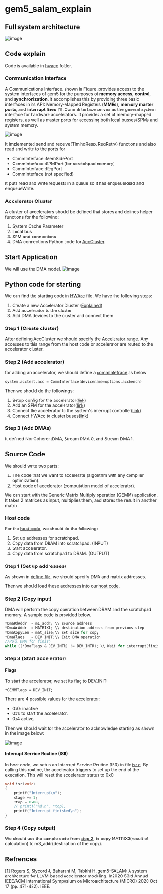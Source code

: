 # gem5_salam_explain

## Full system architecture
![image](https://github.com/zahrayousefijamarani/gem5_salam_explain/assets/45602698/c618b3e5-8139-41fa-8287-b48823473370)

## Code explain

Code is available in [hwacc](https://github.com/TeCSAR-UNCC/gem5-SALAM/blob/main/src/hwacc/) folder. 

### Communication interface

A Communications Interface, shown in Figure, provides access to the system interfaces of gem5 for the purposes of **memory access**, **control**, and **synchronization**. It accomplishes this by providing three basic interfaces in its API: Memory-Mapped Registers (**MMRs**), **memory master ports**, and **interrupt lines** [1]. CommInterface serves as the general system interface for hardware accelerators. It provides a set of memory-mapped registers, as well as master ports for accessing both local busses/SPMs and system memory.

![image](https://github.com/zahrayousefijamarani/gem5_salam_explain/assets/45602698/807500a4-f426-4abb-b856-2f52ea28a442)

It implemented send and receive(TimingResp, ReqRetry) functions and also read and write to the ports for
- CommInterface::MemSidePort
- CommInterface::SPMPort (for scratchpad memory)
- CommInterface::RegPort
- CommInterface (not specified)

It puts read and write requests in a queue so it has enqueueRead and enqueueWrite.

### Accelerator Cluster
A cluster of accelerators should be defined that stores and defines helper functions for the following:
1. System Cache Parameter
2. Local bus
3. SPM and connections
4. DMA connections
Python code for [AccCluster](https://github.com/TeCSAR-UNCC/gem5-SALAM/blob/main/src/hwacc/AccCluster.py).

## Start Application

We will use the DMA model.
![image](https://github.com/zahrayousefijamarani/gem5_salam_explain/assets/45602698/e2279940-91c9-4d27-bd7f-7a3003e3203f)


## Python code for starting
We can find the starting code in [HWAcc](https://github.com/TeCSAR-UNCC/gem5-SALAM/blob/main/configs/SALAM/HWAcc.py) file.
We have the following steps:
1. Create a new Accelerator Cluster ([Explained](https://github.com/zahrayousefijamarani/gem5_salam_explain/edit/main/README.md#accelerator-cluster))
2. Add accelerator to the cluster
3. Add DMA devices to the cluster and connect them

### Step 1 (Create cluster)
After defining AccCluster we should specify the [Accelerator range](https://github.com/TeCSAR-UNCC/gem5-SALAM/blob/main/configs/SALAM/HWAcc.py#L20C9-L20C9). Any accesses to this range from the host code or accelerator are routed to the accelerator cluster.

### Step 2 (Add accelerator)
for adding an accelerator, we should define a [commIntefrace](https://github.com/zahrayousefijamarani/gem5_salam_explain/edit/main/README.md#communication-interface) as below:
```c++
system.acctest.acc = CommInterface(devicename=options.accbench)
```
Then we should do the followings:
1. Setup config for the accelerator([link](https://github.com/TeCSAR-UNCC/gem5-SALAM/blob/main/configs/SALAM/HWAcc.py#L31))
2. Add an SPM for the accelerator([link](https://github.com/TeCSAR-UNCC/gem5-SALAM/blob/main/configs/SALAM/HWAcc.py#L36))
3. Connect the accelerator to the system's interrupt controller([link](https://github.com/TeCSAR-UNCC/gem5-SALAM/blob/main/configs/SALAM/HWAcc.py#L40C11-L40C11))
4. Connect HWAcc to cluster buses([link](https://github.com/TeCSAR-UNCC/gem5-SALAM/blob/main/configs/SALAM/HWAcc.py#L43))

### Step 3 (Add DMAs)
It defined NonCoherentDMA, Stream DMA 0, and Stream DMA 1.


## Source Code

We should write two parts:
1. The code that we want to accelerate (algorithm with any compiler optimization).
2. Host code of accelerator (computation model of accelerator).

We can start with the Generic Matrix Multiply operation (GEMM) application. It takes 2 matrices as input, multiplies them, and stores the result in another matrix.

### Host code
For the [host code](https://github.com/TeCSAR-UNCC/gem5-SALAM/blob/main/benchmarks/sys_validation/gemm/hw/top.c), we should do the following:

1. Set up addresses for scratchpad.
2. Copy data from DRAM into scratchpad. (INPUT)
3. Start accelerator.
4. Copy data from scratchpad to DRAM. (OUTPUT)

### Step 1 (Set up addresses)
As shown in [define file](https://github.com/TeCSAR-UNCC/gem5-SALAM/blob/main/benchmarks/sys_validation/gemm/gemm_clstr_hw_defines.h), we should specify DMA and matrix addresses.

Then we should load these addresses into our [host code](https://github.com/TeCSAR-UNCC/gem5-SALAM/blob/main/benchmarks/sys_validation/gemm/hw/top.c#L8).

### Step 2 (Copy input)
DMA will perform the copy operation between DRAM and the scratchpad memory. A sample code is provided below.

```c++
*DmaRdAddr  = m1_addr; \\ source address
*DmaWrAddr  = MATRIX1; \\ destination address from previous step
*DmaCopyLen = mat_size;\\ set size for copy
*DmaFlags   = DEV_INIT;\\ Init DMA operation
//Poll DMA for finish
while ((*DmaFlags & DEV_INTR) != DEV_INTR); \\ Wait for interrupt(finishing job)
```

### Step 3 (Start accelerator)

#### Flags
To start the accelerator, we set its flag to DEV_INIT:
```
*GEMMFlags = DEV_INIT;
```
There are 4 possible values for the accelerator:
- 0x0: inactive
- 0x1: to start the accelerator.
- 0x4 active.

Then we should [wait](https://github.com/TeCSAR-UNCC/gem5-SALAM/blob/main/benchmarks/sys_validation/gemm/hw/top.c#L33) for the accelerator to acknowledge starting as shown in the image below:

![image](https://github.com/zahrayousefijamarani/gem5_salam_explain/assets/45602698/54d2e724-b707-4d05-bde7-be1980a317a6)

#### Interrupt Service Routine (ISR)
In boot code, we setup an Interrupt Service Routine (ISR) in file [isr.c](https://github.com/TeCSAR-UNCC/gem5-SALAM/blob/main/benchmarks/sys_validation/gemm/sw/isr.c). By calling this routine, the accelerator triggers to set up the end of the execution. This will reset the accelerator status to 0x0.

```c++
void isr(void)
{
	printf("Interrupt\n");
	stage += 1;
	*top = 0x00;
	// printf("%d\n", *top);
	printf("Interrupt finished\n");
}
```
 
### Step 4 (Copy output)
We should use the sample code from [step 2](https://github.com/zahrayousefijamarani/gem5_salam_explain/edit/main/README.md#step-2-copy-input), to copy MATRIX3(result of calculation) to m3_addr(destination of the copy).


## Refrences
[1] Rogers S, Slycord J, Baharani M, Tabkhi H. gem5-SALAM: A system architecture for LLVM-based accelerator modeling. In2020 53rd Annual IEEE/ACM International Symposium on Microarchitecture (MICRO) 2020 Oct 17 (pp. 471-482). IEEE.
